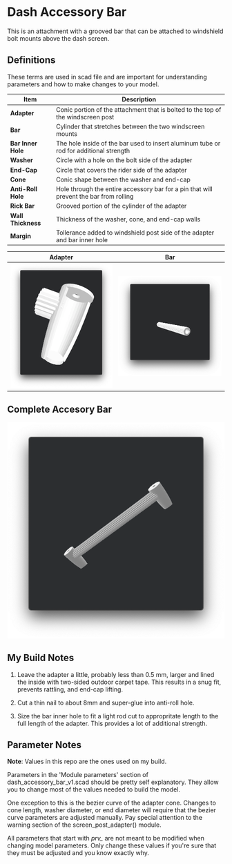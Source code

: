 # Dash Accessory Bar
This is an attachment with a grooved bar that can be attached to windshield bolt mounts above the dash screen.

## Definitions
These terms are used in scad file and are important for understanding parameters and how to make changes to your model.

| Item | Description |
| --- | --- |
| __Adapter__ | Conic portion of the attachment that is bolted to the top of the windscreen post |
| __Bar__ | Cylinder that stretches between the two windscreen mounts |
| __Bar Inner Hole__ | The hole inside of the bar used to insert aluminum tube or rod for additional strength |
| __Washer__ | Circle with a hole on the bolt side of the adapter |
| __End-Cap__ | Circle that covers the rider side of the adapter |
| __Cone__ | Conic shape between the washer and end-cap |
| __Anti-Roll Hole__ | Hole through the entire accessory bar for a pin that will prevent the bar from rolling |
| __Rick Bar__ | Grooved portion of the cylinder of the adapter |
| __Wall Thickness__ | Thickness of the washer, cone, and end-cap walls |
| __Margin__ | Tollerance added to windshield post side of the adapter and bar inner hole |

| Adapter | Bar |
| --- | --- |
| ![Adapter](images/adapter.png)| ![Bar](images/bar.png) |

## Complete Accesory Bar
![Accessory Bar](images/accessory_bar.png)

## My Build Notes
1.  Leave the adapter a little, probably less than 0.5 mm, larger and lined the inside with two-sided outdoor carpet tape.  This results in a snug fit, prevents rattling, and end-cap lifting.

2.  Cut a thin nail to about 8mm and super-glue into anti-roll hole.  

3.  Size the bar inner hole to fit a light rod cut to appropritate length to the full length of the adapter.  This provides a lot of additional strength.

## Parameter Notes
__Note__: Values in this repo are the ones used on my build.

Parameters in the 'Module parameters' section of dash_accessory_bar_v1.scad should be pretty self explanatory.  They allow you to change most of the values needed to build the model.  

One exception to this is the bezier curve of the adapter cone.  Changes to cone length, washer diameter, or end diameter will require that the bezier curve parameters are adjusted manually.  Pay special attention to the warning section of the screen_post_adapter() module.  

All parameters that start with *prv_* are not meant to be modified when changing model parameters.  Only change these values if you're sure that they must be adjusted and you know exactly why.